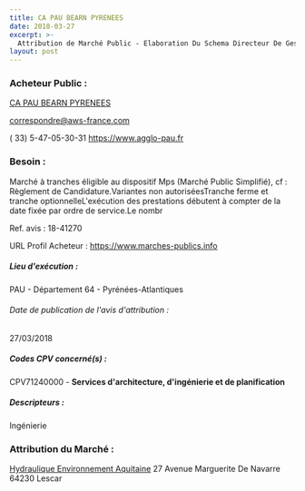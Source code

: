 ```yaml
---
title: CA PAU BEARN PYRENEES
date: 2018-03-27
excerpt: >-
  Attribution de Marché Public - Elaboration Du Schema Directeur De Gestion Des Eaux Pluviales
layout: post
---
```


### Acheteur Public : 
<a href="/acheteur-32/siren-200067254"> CA PAU BEARN PYRENEES</a><br/>



correspondre@aws-france.com

( 33) 5-47-05-30-31
https://www.agglo-pau.fr
### Besoin :

Marché à tranches éligible au dispositif Mps (Marché Public Simplifié), cf : Règlement de Candidature.Variantes non autoriséesTranche ferme et tranche optionnelleL'exécution des prestations débutent à compter de la date fixée par ordre de service.Le nombr

Ref. avis : 18-41270

URL Profil Acheteur : https://www.marches-publics.info

##### Lieu d'exécution :

PAU - Département 64 - Pyrénées-Atlantiques

###### Date de publication de l'avis d'attribution : 
27/03/2018

##### Codes CPV concerné(s) :
CPV71240000 - **Services d'architecture, d'ingénierie et de planification** <br/>

##### Descripteurs :
Ingénierie <br/>

### Attribution du Marché :
<a href="/entreprise-261/siren-431455989"> Hydraulique Environnement Aquitaine</a>    27 Avenue Marguerite De Navarre 64230 Lescar <br/>
